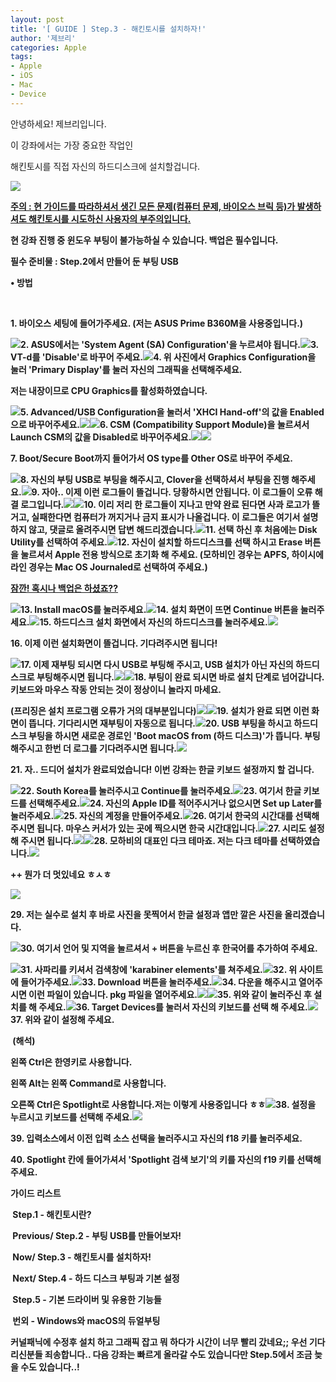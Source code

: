 ```yaml
---
layout: post
title: '[ GUIDE ] Step.3 - 해킨토시를 설치하자!'
author: '제브리'
categories: Apple
tags:
- Apple
- iOS
- Mac
- Device
---
```



<script> location.href='https://cafe.naver.com/develoid/837337' ; </script>

<p>안녕하세요! 제브리입니다.</p><p>이 강좌에서는 가장 중요한 작업인&nbsp;</p><p>해킨토시를 직접 자신의 하드디스크에 설치할겁니다.</p><p><img src="https://cafeptthumb-phinf.pstatic.net/MjAxODExMTBfMTg3/MDAxNTQxODQzNzExOTI3.6exgSM90Ni7eKRTxlDVqrY-Yd1C-jC6AilUj7QDfvMQg.lnURjy8GZFiWJHJxR7b4QAf-gGSgfsjNjqfptyn5_bog.PNG.xeonbladet/%EB%8B%A4%EC%9A%B4%EB%A1%9C%EB%93%9C.png?type=w740"><b></p><p><b><u></u></b><b><u>주의 : 현 가이드를 따라하셔서 생긴 모든 문제(컴퓨터 문제, 바이오스 브릭 등)가 발생하셔도 해킨토시를 시도하신 사용자의 부주의입니다.</u></b>&nbsp;</p><p><b>현 강좌 진행 중 윈도우 부팅이 불가능하실 수 있습니다. 백업은 필수입니다.</b></p><p><b>필수 준비물 : Step.2에서 만들어 둔 부팅 USB</p><p><b>• 방법</b></p><p>&nbsp;</p><p>1. 바이오스 세팅에 들어가주세요. (저는 ASUS Prime B360M을 사용중입니다.)</p><p><img src="https://cafeptthumb-phinf.pstatic.net/MjAxODEyMDhfMjU0/MDAxNTQ0MjcwMjYwMDYw.11zb9-7gedVB9ccI50deB25Bha9NnB_elFKgPo7OQOEg.ObpJVgzHQqTE_Pxqk7fbItGRFqx4cUTDTX-qQ4YEB2sg.JPEG.xeonbladet/20181122_233704.jpg?type=w740"><b><b>2. ASUS에서는 'System Agent (SA) Configuration'을 누르셔야 됩니다.<b><b><img src="https://cafeptthumb-phinf.pstatic.net/MjAxODEyMDhfMjcw/MDAxNTQ0MjcwMjYwNDg0.lNcGZ_ibL5JObFbHriJYoPBTGhP9gp31jm0-dhpcT7Yg.CAqCTdyDimoQaSTVEQl5mPE7RoCO3NQ_m9mrMfuKd2wg.JPEG.xeonbladet/20181122_234007.jpg?type=w740"><b><b>3. VT-d를 'Disable'로 바꾸어 주세요.<b><b><img src="https://cafeptthumb-phinf.pstatic.net/MjAxODEyMDhfNTIg/MDAxNTQ0MjcwMjYwODA0.4rAK3UFSqyRChjaTgLog-nkqPuouYg7qLNlA-9jkNAAg.AtLIYiyxBNTRnRzrmTxltses43SEkQOhbwyAdebiCqcg.JPEG.xeonbladet/20181122_234025.jpg?type=w740"><b><b>4. 위 사진에서 Graphics Configuration을 눌러 'Primary Display'를 눌러 자신의 그래픽을 선택해주세요.</p><p>저는 내장이므로 CPU Graphics를 활성화하였습니다.</p><p><b><img src="https://cafeptthumb-phinf.pstatic.net/MjAxODEyMDhfMTk1/MDAxNTQ0MjcwMjYxMDQ2.I0BoYQ52c5ZxJvpf5fQcqyTQE-wHKrWbq6D-UXQq_FAg.FNO-LY7Z86iaG8GB53KtBL5Pgr8WIefbLfyJuajSYrAg.JPEG.xeonbladet/20181122_234047.jpg?type=w740"><b><b>5. Advanced/USB Configuration을 눌러서 'XHCI Hand-off'의 값을 Enabled으로 바꾸어주세요.<b><b><img src="https://cafeptthumb-phinf.pstatic.net/MjAxODEyMDhfMjUz/MDAxNTQ0MjcwMjYxMzc4.Av74ZKg9R9vizbEsXmixpozMFUuYl2exP9OyuvmomLQg.nw0syWdUPRD5GYZMzTAaKBUuJQ0oM131Vm4XBkKWvjog.JPEG.xeonbladet/20181122_234053.jpg?type=w740"><b><b><img src="https://cafeptthumb-phinf.pstatic.net/MjAxODEyMDhfNiAg/MDAxNTQ0MjcwMjYxNjE0.sJ51Q9oaHYUG6d8c7OVChWEYJ6MMBakUI5Ff8Dl-xIEg.8CvUORl__5RDEMdPlU8GHNXlpv-ofUz5yobMC4ajzssg.JPEG.xeonbladet/20181122_234120.jpg?type=w740"><b><b>6. CSM (Compatibility Support Module)을 눌르셔서 Launch CSM의 값을 Disabled로 바꾸어주세요.<b><b><img src="https://cafeptthumb-phinf.pstatic.net/MjAxODEyMDhfODgg/MDAxNTQ0MjcwMjYxODc1.n-EZtBLBrMPuOhBMJS3ZLMqK9MN5PEnxqLwD1VD7i8cg.jJQZXlAZQMOiam_HONJrJscld8VpORI_HI3zqkR9ZUIg.JPEG.xeonbladet/20181122_234127.jpg?type=w740"><b><b><img src="https://cafeptthumb-phinf.pstatic.net/MjAxODEyMDhfMjM4/MDAxNTQ0MjcwMjYyMjA3.siNFPtMLggeGi9vrEoxA6-uPr8ogZ8IMdWvGR_qiBc0g.Cv2TUU72eQUFF7Jyfti0OZQJWs7Negy0o2O5XEcG4xQg.JPEG.xeonbladet/20181122_234155.jpg?type=w740"><b></p><p>7. Boot/Secure Boot까지 들어가서 OS type를 Other OS로 바꾸어 주세요.</p><p><img src="https://cafeptthumb-phinf.pstatic.net/MjAxODEyMDhfMTAy/MDAxNTQ0MjcwOTUwNzEz.s-OawVrdTvDFXENZaBlh0OaocMkVj0E8v5UbrvsVSnog.Td-9EgdRg9q0x_1mxUOwZYx-4jhkdfuxVvLYBKSdJEgg.JPEG.xeonbladet/20181122_234345.jpg?type=w740"><b><b>8. 자신의 부팅 USB로 부팅을 해주시고, Clover을 선택하셔서 부팅을 진행 해주세요.<b><b><img src="https://cafeptthumb-phinf.pstatic.net/MjAxODEyMDhfMjEg/MDAxNTQ0MjcwOTUxMTI2.NHvRhQ9jIgrNNDNCwHtzNvGIM0VddaKcirXI3XXW_nEg.YrT-wuge0OdaBbaV0Yv44hM_xpE6oGgetT_v1mMg5Pog.JPEG.xeonbladet/20181122_234359.jpg?type=w740"><b><b>9. 자아.. 이제 이런 로그들이 뜰겁니다. 당황하시면 안됩니다. 이 로그들이 오류 해결 로그입니다.<b><b><img src="https://cafeptthumb-phinf.pstatic.net/MjAxODEyMDhfMTYx/MDAxNTQ0MjcwOTUxNDE5.DwMOZc6g3Fc2gcsuKV4ecgYZspUQSKxQUnmVwgUf9B8g.EoWk5EJ-bBIdUvn7ImUQsOMezLcJmERFJnPdxif1jnog.JPEG.xeonbladet/20181122_234403.jpg?type=w740"><b><b><img src="https://cafeptthumb-phinf.pstatic.net/MjAxODEyMDhfMjMw/MDAxNTQ0MjcwOTUxNzY1.mSNvcVsNtHgbtzRkEDu5Og1qLftB7_0RrVnufke2F_8g.Hdjd6gcrbh8V3OzpCQFjdmISO8fKy-sNXgSsqsYd-vQg.JPEG.xeonbladet/20181122_234419.jpg?type=w740"><b><b>10. 이리 저리 한 로그들이 지나고 만약 완료 된다면 사과 로고가 뜰거고, 실패한다면 컴퓨터가 꺼지거나 금지 표시가 나올겁니다. 이 로그들은 여기서 설명하지 않고, 댓글로 올려주시면 답변 해드리겠습니다.<b><b><img src="https://cafeptthumb-phinf.pstatic.net/MjAxODEyMDhfMjI4/MDAxNTQ0MjcwOTUyMDQ1.9qBONl8UBSmfgETohYTmASP_wjdk8NrElgP-VbCcmssg.GfzkTsXQNL05o7fMiV7e1IjsYtjyQEnGUOU-R0pEfgMg.JPEG.xeonbladet/20181126_221424.jpg?type=w740"><b><b>11. 선택 하신 후 처음에는 Disk Utility를 선택하여 주세요.<b><b><img src="https://cafeptthumb-phinf.pstatic.net/MjAxODEyMDhfMTEw/MDAxNTQ0MjcwOTUyMzU2.lP80CvXxagq4SnHTjM1xg1R5LypoRwbHmpZK0_-u7NMg.HVjj3rlq-zACQiEQHRX-0xW4xSlYd7Xv3VNR4hwW_qAg.JPEG.xeonbladet/20181126_221501.jpg?type=w740"><b><b>12. 자신이 설치할 하드디스크를 선택 하시고 Erase 버튼을 눌르셔서 Apple 전용 방식으로 초기화 해 주세요. (모하비인 경우는 APFS, 하이시에라인 경우는 Mac OS Journaled로 선택하여 주세요.)</p><p><b><u>잠깐! 혹시나 백업은 하셨죠??</u></b></p><p><img src="https://cafeptthumb-phinf.pstatic.net/MjAxODEyMDhfMTQ0/MDAxNTQ0MjcwOTUyNTc2.HlcWl6mukg2Za63sF4769iuJLTvwUJtxpivODbCvWb0g.G1zO76ix4zidm688NKm-MyX4CQR1YFo2c9aOOaDGwy8g.JPEG.xeonbladet/20181126_221540.jpg?type=w740"><b><b>13. Install macOS를 눌러주세요.<b><b><img src="https://cafeptthumb-phinf.pstatic.net/MjAxODEyMDhfMjk0/MDAxNTQ0MjcwOTUyODA2.eYEx_l-g5j5soJMVfxcq2hFXPf78ekiCMe2N0eC2iAYg.v91vah7QNMlnEinbJHH8KBFZa-25yfXZDU26ASfvD3Ag.JPEG.xeonbladet/20181126_221553.jpg?type=w740"><b><b>14. 설치 화면이 뜨면 Continue 버튼을 눌러주세요.<b><b><img src="https://cafeptthumb-phinf.pstatic.net/MjAxODEyMDhfNTAg/MDAxNTQ0MjcwOTUzMDIz.PLkKRcCUKC70JnUXQr0cGMVBoqndOvx_Gwgt4L52yQ0g.LhB53YsiYcJMwdOvY71awwznVI8vF5BkZ8HmgtuacVUg.JPEG.xeonbladet/20181126_221601.jpg?type=w740"><b><b>15. 하드디스크 설치 화면에서 자신의 하드디스크를 눌러주세요.<b><b><img src="https://cafeptthumb-phinf.pstatic.net/MjAxODEyMDhfMjQ4/MDAxNTQ0MjcwOTUzMzkx.AFBc00QctuICaucYOLBfYODV0Wk1IEjFvq3YjQi9d_Ig.jZVXrwA5eSqtO6S3FB1SOgkity5CaiS63SbrsT4sMMMg.JPEG.xeonbladet/20181126_221605.jpg?type=w740"><b></p><p>16. 이제 이런 설치화면이 뜰겁니다. 기다려주시면 됩니다!</p><p><img src="https://cafeptthumb-phinf.pstatic.net/MjAxODEyMDhfMTE5/MDAxNTQ0MjcxNDY3NTY5.zbxs422MN_pDeT3_zY9h1CtQ5mofY4Yb6hxfPns4pI0g.d-nvtXfen2f40rQC1HMbsIAEFO9sCLbOw9l9TWJW_ocg.JPEG.xeonbladet/20181126_222038.jpg?type=w740"><b><b>17. 이제 재부팅 되시면 다시 USB로 부팅해 주시고, USB 설치가 아닌 자신의 하드디스크로 부팅해주시면 됩니다.<b><b><img src="https://cafeptthumb-phinf.pstatic.net/MjAxODEyMDhfMjQ3/MDAxNTQ0MjcxNDY3OTg0.Br7kSVhKK9MPV4VrzzoazGiclYSWdQ_Dj28aOXE5Qrkg.CV0ZUl5ayOshgZmGiEoFn1NJVZ8Kv-raxWnIQEfxMYog.JPEG.xeonbladet/20181126_222046.jpg?type=w740"><b><b><img src="https://cafeptthumb-phinf.pstatic.net/MjAxODEyMDhfMjc3/MDAxNTQ0MjcxNDY4Mzc5.NNK17G4aoX-W6oSyK4yBIdx0l4JYdTqZF2x99Z7cC_cg.LHsXoOldYPFKcQMU05LbUnEqRgvXcqpOx0tvpv_aDaQg.JPEG.xeonbladet/20181126_222210.jpg?type=w740"><b><b>18. 부팅이 완료 되시면 바로 설치 단계로 넘어갑니다. 키보드와 마우스 작동 안되는 것이 정상이니 놀라지 마세요.</p><p>(프리징은 설치 프로그램 오류가 거의 대부분입니다)<b><b><img src="https://cafeptthumb-phinf.pstatic.net/MjAxODEyMDhfMTk0/MDAxNTQ0MjcxNDY4NzU3.bp7Xa8hH4fC5lSDbqzTNudoBKcyGGfHr80suZiqZlakg.U0Dolgf-DhlcrMTcdzxi_IOjwyBMsYaK2BTnrJgzMbEg.JPEG.xeonbladet/20181126_223302.jpg?type=w740"><b><b><img src="https://cafeptthumb-phinf.pstatic.net/MjAxODEyMDhfOTkg/MDAxNTQ0MjcxNDY5MDUx.UQCiIAwE9zjIZhtHo8S1SBnUCsiCJ5Fe8Tw_8HrdsgUg.X2QE_WH-PsjWg8lTQtH-Vgi8dJwv2Fq291NePrl-PWkg.JPEG.xeonbladet/20181126_223314.jpg?type=w740"><b><b>19. 설치가 완료 되면 이런 화면이 뜹니다. 기다리시면 재부팅이 자동으로 됩니다.<b><b><img src="https://cafeptthumb-phinf.pstatic.net/MjAxODEyMDhfMTYz/MDAxNTQ0MjcxNDY5MzY5.0tIzJuu9aQYJ5GLdmMfxp1pSjA0lA87XqUjVV3q4deog.dTV4qvzrJypDfD6hyZZVhghfGL83bV34L0owv3d7srEg.JPEG.xeonbladet/20181126_223357.jpg?type=w740"><b><b>20. USB 부팅을 하시고 하드디스크 부팅을 하시면 새로운 경로인 'Boot macOS from (하드 디스크)'가 뜹니다. 부팅해주시고 한번 더 로그를 기다려주시면 됩니다.<b><b><img src="https://cafeptthumb-phinf.pstatic.net/MjAxODEyMDhfNjEg/MDAxNTQ0MjcxNDY5NjUx.KtaIWY3FCEv1rZzWYW3rCxtlKxidjlj8z4VLRzlixNkg.qkeDxajmJfaFq2mBFcq-OpMXxaaUIFGvrBe5zD_ROjIg.JPEG.xeonbladet/20181126_223548.jpg?type=w740"><b></p><p>21. 자.. 드디어 설치가 완료되었습니다! 이번 강좌는 한글 키보드 설정까지 할 겁니다.</p><p><img src="https://cafeptthumb-phinf.pstatic.net/MjAxODEyMDhfMjg5/MDAxNTQ0MjcxODgyMDQy.SLRMDxDPGYGKy3BXfYCxR0vmKad-H9WBfoKjuESfpz0g.4Jbib173NLYLpsjr4_iRPjPZseDD_xyAp3cKJRTB_S4g.JPEG.xeonbladet/20181126_223604.jpg?type=w740"><b><b>22. South Korea를 눌러주시고 Continue를 눌러주세요.<b><b><img src="https://cafeptthumb-phinf.pstatic.net/MjAxODEyMDhfNTkg/MDAxNTQ0MjcxODgyNTE5.mwa9F1hbiy5N7HNMpqzCazKQlfw96VyPA2hE9nlu1Ewg.DPspiEdL5PFi5gjBd6XYyOeTMbLkxwusnHnQor1jydkg.JPEG.xeonbladet/20181126_223608_001.jpg?type=w740"><b><b>23. 여기서 한글 키보드를 선택해주세요.<b><b><img src="https://cafeptthumb-phinf.pstatic.net/MjAxODEyMDhfMjQw/MDAxNTQ0MjcxODgyNzgx.bqtMCmJHiJ0v2m4A5opwOwV7ElhiIm2yIzty0w2d8ZAg.-76y3nma7phyAAqLOaEBqwIr0NlO7Z1CK85NP3eK9-8g.JPEG.xeonbladet/20181126_223617.jpg?type=w740"><b><b>24. 자신의 Apple ID를 적어주시거나 없으시면 Set up Later를 눌러주세요.<b><b><img src="https://cafeptthumb-phinf.pstatic.net/MjAxODEyMDhfMTk1/MDAxNTQ0MjcxODgzMDI5.MfrjGHM0s1kIBJ3H2Yx2h0szejXUMy4MI9_9qrbx-EUg.0tAXvQgs2EDARtbdXzAlTjuSo2GjvbXa6rNiTv3P7pwg.JPEG.xeonbladet/20181126_223628.jpg?type=w740"><b><b>25. 자신의 계정을 만들어주세요.<b><b><img src="https://cafeptthumb-phinf.pstatic.net/MjAxODEyMDhfMjM2/MDAxNTQ0MjcxODgzMzMy.ZNEMt5o3WBjfDBd3MlCFeu3e73mcgxkKACVipos_iCgg.tHbLgwecoFCabQ-Le3eTfSAacLNTGs9lfDIR-Xm8sFIg.JPEG.xeonbladet/20181126_223735_001.jpg?type=w740"><b><b>26. 여기서 한국의 시간대를 선택해주시면 됩니다. 마우스 커서가 있는 곳에 찍으시면 한국 시간대입니다.<b><b><img src="https://cafeptthumb-phinf.pstatic.net/MjAxODEyMDhfMTU1/MDAxNTQ0MjcxODgzNzA3.bbNOoKh-gJFr_vLac7gXMXHxYhjPqk5RoBXvUcSAynwg.tdqMaNy3us4YuXOviGCEr2TUHKvzfxOzZGH5LFyaAuEg.JPEG.xeonbladet/20181126_223745.jpg?type=w740"><b><b>27. 시리도 설정해 주시면 됩니다.<b><b><img src="https://cafeptthumb-phinf.pstatic.net/MjAxODEyMDhfMTky/MDAxNTQ0MjcxODg0MDg2.nX78OsjSOb7oST5ghKZmqHXG_f3EX3zRS0_jokqS7hMg.8SWrqwQONKA245Bcqmi_hgyvnz_G4Oa1dJiz-ykO38og.JPEG.xeonbladet/20181126_223753.jpg?type=w740"><b><b><img src="https://cafeptthumb-phinf.pstatic.net/MjAxODEyMDhfNjAg/MDAxNTQ0MjcxODg0NTE2.19CKJe8XawwDLVvNwUQglxgiaO7K00j43S3k8mMQOMkg.GNP6slu1maAdScptkvDhCxyE757tU2Uwj-66gGtWTTAg.JPEG.xeonbladet/20181126_223817.jpg?type=w740"><b><b>28. 모하비의 대표인 다크 테마죠. 저는 다크 테마를 선택하였습니다.<b><b><img src="https://cafeptthumb-phinf.pstatic.net/MjAxODEyMDhfNTQg/MDAxNTQ0MjcxODg0NzI0.lfWyVja-Zk6gGp6DzhLoR3zEDyYvgmsZfojXbLDYWcgg.KwzT6R1_g2wEqGZUpel4SgSXRYcNxzc9Bk7gkDkEGOwg.JPEG.xeonbladet/20181126_223821.jpg?type=w740"><b></p><p>++ 뭔가 더 멋있네요 ㅎㅅㅎ</p><p><img src="https://cafeptthumb-phinf.pstatic.net/MjAxODEyMDhfMjMx/MDAxNTQ0MjcyNjI3Mjg5.fhyUSOhnFgt6j1XErKQH_wdXdIZgLLjxGpeenZmzqOsg.TJEqOa7mij3OeNNnFN64l9s3b7oW8Hw0x8YybJYdyh8g.PNG.xeonbladet/%EC%8A%A4%ED%81%AC%EB%A6%B0%EC%83%B7_2018-12-08_%EC%98%A4%ED%9B%84_9.36.33.png?type=w740"><b></p><p>29. 저는 실수로 설치 후 바로 사진을 못찍어서 한글 설정과 앱만 깔은 사진을 올리겠습니다.</p><p><img src="https://cafeptthumb-phinf.pstatic.net/MjAxODEyMDhfMTEg/MDAxNTQ0MjcyNTcwNjQ0.zBljfonNa70_dMMfoIQT9bND385LbAA-7NhN0AGtaNkg.E1RhyESEeqB2SWcjjVDebrD1P_8f7jZTs_ulvY42qp4g.PNG.xeonbladet/%EC%8A%A4%ED%81%AC%EB%A6%B0%EC%83%B7_2018-11-26_%EC%98%A4%ED%9B%84_11.05.10.png?type=w740"><b><b>30. 여기서 언어 및 지역을 눌르셔서 + 버튼을 누르신 후 한국어를 추가하여 주세요.<b></p><img src="https://cafeptthumb-phinf.pstatic.net/MjAxODEyMDhfMjU3/MDAxNTQ0MjcyODY1NDkw.z_2Cj-hePewt7HCQA__23K03amj1I-wxJSxp5191QrIg.EuzG8913ZcEFFa-pLVZB57Dx3FUQxiJBYe0y9Q76wwYg.PNG.xeonbladet/%EC%8A%A4%ED%81%AC%EB%A6%B0%EC%83%B7_2018-11-26_%EC%98%A4%ED%9B%84_11.02.27.png?type=w740"><b><b>31. 사파리를 키셔서 검색창에 'karabiner elements'를 쳐주세요.<b><b><img src="https://cafeptthumb-phinf.pstatic.net/MjAxODEyMDhfMTYx/MDAxNTQ0MjcyODY1ODg5.2WYE1-RmNFn3JEsIKI8eQ8LRd-8fBIichmCw5LxjzdYg.7UHFdn5jDpJ_esKnpxGZm3geJAstnCcHY14cTASNQKAg.PNG.xeonbladet/%EC%8A%A4%ED%81%AC%EB%A6%B0%EC%83%B7_2018-11-26_%EC%98%A4%ED%9B%84_11.02.33.png?type=w740"><b><b>32. 위 사이트에 들어가주세요.<b><b><img src="https://cafeptthumb-phinf.pstatic.net/MjAxODEyMDhfNDMg/MDAxNTQ0MjcyODY2MzYx.8nWv7G24-mNmpNHUQjNqLw2UuYIHoG57FewFPDWgc-4g.7bIQMmv8M9k033hHHyIzfqtI4fCWLvRP9ZHdyEODZFYg.PNG.xeonbladet/%EC%8A%A4%ED%81%AC%EB%A6%B0%EC%83%B7_2018-11-26_%EC%98%A4%ED%9B%84_11.02.39.png?type=w740"><b><b>33. Download 버튼을 눌러주세요.<b><b><img src="https://cafeptthumb-phinf.pstatic.net/MjAxODEyMDhfODcg/MDAxNTQ0MjcyODY2NTY4.QScPCVpfaJa4bcyDfW-8lpQ5dc6KLlMevkYO8BwNmGUg.1bGlBCdsZIcywyG1d7w9ZwzAu2Jj1CYbCS3n3Qyp-V4g.PNG.xeonbladet/%EC%8A%A4%ED%81%AC%EB%A6%B0%EC%83%B7_2018-11-26_%EC%98%A4%ED%9B%84_11.02.50.png?type=w740"><b><b>34. 다운을 해주시고 열어주시면 이런 파일이 있습니다. pkg 파일을 열어주세요.<b><b><img src="https://cafeptthumb-phinf.pstatic.net/MjAxODEyMDhfMjky/MDAxNTQ0MjcyODY2OTA0.8PeznhZcxOy5Ce3iOzxWyMswvwcuiYuMQ-tEnE36EsAg.v9XDItyfEhSYlsJlktbDn_AcWUExNeVLPFjMHU9Cxakg.PNG.xeonbladet/%EC%8A%A4%ED%81%AC%EB%A6%B0%EC%83%B7_2018-11-26_%EC%98%A4%ED%9B%84_11.03.01.png?type=w740"><b><b><img src="https://cafeptthumb-phinf.pstatic.net/MjAxODEyMDhfOTEg/MDAxNTQ0MjcyODY3MTE4.64xt3BrA0bHVDbclU4uJo3buMpYdjGU29p5HYFnBjOUg.vHjdCvPMyrfhWGQ28OdP3jKhGT0C_4rKNvQr7_66kMAg.PNG.xeonbladet/%EC%8A%A4%ED%81%AC%EB%A6%B0%EC%83%B7_2018-11-26_%EC%98%A4%ED%9B%84_11.03.05.png?type=w740"><b><b>35. 위와 같이 눌러주신 후 설치를 해 주세요.<b><b><img src="https://cafeptthumb-phinf.pstatic.net/MjAxODEyMDhfMTgx/MDAxNTQ0MjcyODY3NDY1.qnHZfeqy8GEl6Xlgydk8YNUSt1LzIQlheO1ARWQh4ssg.gMl7ZTzUBS4SiPdsPXVSiVB8N3zesygfJgy7dvgsejsg.PNG.xeonbladet/%EC%8A%A4%ED%81%AC%EB%A6%B0%EC%83%B7_2018-11-26_%EC%98%A4%ED%9B%84_11.04.46.png?type=w740"><b><b>36. Target Devices를 눌러서 자신의 키보드를 선택 해 주세요.<b><b><img src="https://cafeptthumb-phinf.pstatic.net/MjAxODEyMDhfMjc2/MDAxNTQ0MjcyODY3OTMy.Y4IzAdMS-4tDkUynZfvK4Kd1kFcG7SdusA_U3o_e4Cgg.eCk1Kw5mqkL8JamMVnz_GiA2X5Bbr35xhnIw2XZblUMg.PNG.xeonbladet/%EC%8A%A4%ED%81%AC%EB%A6%B0%EC%83%B7_2018-11-26_%EC%98%A4%ED%9B%84_11.04.50.png?type=w740"><b><b>37. 위와 같이 설정해 주세요.<p>&nbsp;(해석)</p><p>왼쪽 Ctrl은 한영키로 사용합니다.</p><p>왼쪽 Alt는 왼쪽 Command로 사용합니다.</p><p>오른쪽 Ctrl은 Spotlight로 사용합니다.<b><b>저는 이렇게 사용중입니다 ㅎㅎ<b><b><img src="https://cafeptthumb-phinf.pstatic.net/MjAxODEyMDhfMjk2/MDAxNTQ0MjcyODY4MjIy.jrHTgRKh8tFqa45CviXTGkNBN1aOpWbgQrXHlOs3b2sg.JJSmhcBFQSjVyzsqcHVHx8CJkZunOdDSso9PGs5ptBQg.PNG.xeonbladet/%EC%8A%A4%ED%81%AC%EB%A6%B0%EC%83%B7_2018-11-26_%EC%98%A4%ED%9B%84_11.06.48_1.png?type=w740"><b><b>38. 설정을 누르시고 키보드를 선택해 주세요.<b><b><img src="https://cafeptthumb-phinf.pstatic.net/MjAxODEyMDhfMTU5/MDAxNTQ0MjcyODY4NTE3.IGFOz2xDH5g4lEs-crfIwLt2j_gHZgtThiWm1E3ozrMg.E1aWV6t2952Df4hT0IsixVdE1tQG6vpYxgaiERn7S0Yg.PNG.xeonbladet/%EC%8A%A4%ED%81%AC%EB%A6%B0%EC%83%B7_2018-11-26_%EC%98%A4%ED%9B%84_11.07.18.png?type=w740"><b><p>39. 입력소스에서 이전 입력 소스 선택을 눌러주시고 자신의 f18 키를 눌러주세요.</p><p>40. Spotlight 칸에 들어가셔서 'Spotlight 검색 보기'의 키를 자신의 f19 키를 선택해주세요.</p><p><b>가이드 리스트</b></p><p>&nbsp;Step.1 - 해킨토시란?</p><p>&nbsp;<b>Previous</b>/&nbsp;Step.2 - 부팅 USB를 만들어보자!</p><p>&nbsp;<b>Now</b>/&nbsp;Step.3 - 해킨토시를 설치하자!</p><p>&nbsp;<b>Next/&nbsp;</b>Step.4 - 하드 디스크 부팅과 기본 설정</p><p>&nbsp;Step.5 - 기본 드라이버 및 유용한 기능들</p><p>&nbsp;번외 - Windows와 macOS의 듀얼부팅</p><p>커널패닉에 수정후 설치 하고 그래픽 잡고 뭐 하다가 시간이 너무 빨리 갔네요;; 우선 기다리신분들 죄송합니다.. 다음 강좌는 빠르게 올라갈 수도 있습니다만 Step.5에서 조금 늦을 수도 있습니다..!</p></p>
